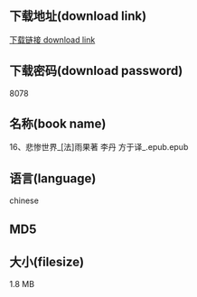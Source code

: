 ## 下载地址(download link)
[下载链接 download link](https://tutu365.netlify.app/?s=16%E3%80%81%E6%82%B2%E6%83%A8%E4%B8%96%E7%95%8C_%5B%E6%B3%95%5D%E9%9B%A8%E6%9E%9C%E8%91%97+%E6%9D%8E%E4%B8%B9+%E6%96%B9%E4%BA%8E%E8%AF%91_.epub)

## 下载密码(download password)
8078

## 名称(book name)
16、悲惨世界_[法]雨果著 李丹 方于译_.epub.epub

## 语言(language)
chinese

## MD5


## 大小(filesize)
1.8 MB
